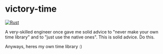 # victory-time
[![Rust](https://github.com/victoryforphil/victory-time/actions/workflows/rust-lib.yaml/badge.svg)](https://github.com/victoryforphil/victory-time/actions/workflows/rust-lib.yaml)


A very-skilled engineer once gave me solid advice to "never make your own time library" and to "just use the native ones". This is solid advice. Do this. 


Anyways, heres my own time library :) 
